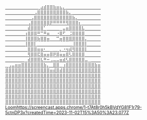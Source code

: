 [ ⠀⠀⠀⠀⠀⠀⠀⠀⠀⠀⢀⣴⣾⣿⣿⣷⣶⣦⣄⠀⠀⠀⠀⠀⠀⠀⠀⠀⠀⠀
⠀⠀⠀⠀⠀⠀⠀⠀⠀⢠⣿⣿⣿⣿⣿⣿⣿⣿⣿⣷⣄⠀⠀⠀⠀⠀⠀⠀⠀⠀
⠀⠀⠀⠀⠀⠀⠀⠀⢠⣿⣿⣿⣿⣿⣿⣿⣿⣿⣿⣿⣿⣷⡄⠀⠀⠀⠀⠀⠀⠀
⠀⠀⠀⠀⠀⠀⠀⢠⣿⣿⣿⣿⣿⡿⠟⠛⠛⠛⠛⠻⣿⣿⣿⣆⠀⠀⠀⠀⠀⠀
⠀⠀⠀⠀⠀⠀⠀⣾⣿⣿⣿⣿⣁⠀⠀⠀⠀⣀⣤⣶⣿⣿⣿⣿⣧⠀⠀⠀⠀⠀
⠀⠀⠀⠀⠀⠀⢰⣿⣿⣿⠛⠉⠛⠶⠀⠀⢐⠿⠋⠀⢨⣿⣿⣿⣿⠀⠀⠀⠀⠀
⠀⠀⠀⠀⠀⠀⢸⣿⣿⣿⢷⣿⣿⣶⠀⠀⠉⢶⣿⣿⠿⢿⣿⣿⣿⡄⠀⠀⠀⠀
⠀⠀⠀⠀⠀⠀⢸⣿⣿⣇⠀⠀⠀⠀⠀⠀⠀⠀⠀⠀⠀⣸⣿⣿⣿⡇⠀⠀⠀⠀
⠀⠀⠀⠀⠀⠀⠀⣿⣿⣿⣶⡶⠂⠀⣀⠀⢀⡄⠐⢲⡾⣻⣿⣿⣿⠇⠀⠀⠀⠀
⠀⠀⠀⠀⠀⠀⠀⢻⣿⣿⣯⢿⡶⣶⣿⣟⣿⡶⠶⣿⢣⣿⣿⣿⣿⠀⠀⠀⠀⠀
⠀⠀⠀⠀⠀⠀⣀⣾⣿⣿⣿⣧⠛⠒⠠⣤⣤⠶⠾⢣⣿⣿⣿⣿⣿⣤⣀⠀⠀⠀
⢀⣠⣤⣶⣶⣿⣿⣿⣿⣿⣿⣿⣷⡄⠀⢿⣿⠀⣰⣿⣿⣿⣿⣿⣿⣿⣿⣿⣷⣶
⣿⣿⣿⣿⣿⣿⣿⣿⣿⣿⣿⣿⣿⣿⣶⣾⣿⣾⣿⣿⣿⣿⣿⣿⣿⣿⣿⣿⣿⣿
⣿⣿⣿⣿⣿⣿⣿⣿⣿⣿⣿⣿⣿⣿⣿⣿⣿⣿⣿⣿⣿⣿⣿⣿⣿⣿⣿⣿⣿⣿
⣿⣿⣿⣿⣿⣿⣿⣿⣿⣿⣿⣿⣿⣿⣿⣿⣿⣿⣿⣿⣿⣿⣿⣿⣿⣿⣿⣿⣿⣿
⣿⣿⣿⣿⣿⣿⣿⣿⣿⣿⣿⣿⣿⣿⣿⣿⣿⣿⣿⣿⣿⣿⣿⣿⣿⣿⣿⣿⣿⣿
⣿⣿⣿⣿⣿⣿⣿⣿⣿⣿⣿⣿⣿⣿⣿⣿⣿⣿⣿⣿⣿⣿⣿⣿⣿⣿⣿⣿⣿⣿
⣿⣿⣿⣿⣿⣿⣿⣿⣿⣿⣿⣿⣿⣿⣿⣿⣿⣿⣿⣿⣿⣿⣿⣿⣿⣿⣿⣿⣿⣿
⣿⣿⣿⣿⣿⣿⣿⣿⣿⣿⣿⣿⣿⣿⣿⣿⣿⣿⣿⣿⣿⣿⣿⣿⣿⣿⣿⣿⣿⣿
Loom](https://screencast.apps.chrome/1-t7At8r0h5kBVdYG81F1r79-5ctnDP3x?createdTime=2023-11-02T15%3A50%3A23.077Z)https://screencast.apps.chrome/1-t7At8r0h5kBVdYG81F1r79-5ctnDP3x?createdTime=2023-11-02T15%3A50%3A23.077Z
